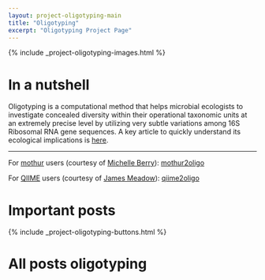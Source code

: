 ```yaml
---
layout: project-oligotyping-main
title: "Oligotyping"
excerpt: "Oligotyping Project Page"
---
```


{% include _project-oligotyping-images.html %}

# In a nutshell

Oligotyping is a computational method that helps microbial ecologists to investigate concealed diversity within their operational taxonomic units at an extremely precise level by utilizing very subtle variations among 16S Ribosomal RNA gene sequences. A key article to quickly understand its ecological implications is [here](http://www.pnas.org/content/111/28/E2875.full).

---

For [mothur](http://www.mothur.org/) users (courtesy of [Michelle Berry](http://michberr.github.io/)): [mothur2oligo](https://github.com/DenefLab/MicrobeMiseq/tree/master/mothur2oligo)

For [QIIME](http://qiime.org/) users (courtesy of [James Meadow](https://twitter.com/jamesmeadow)): [qiime2oligo](https://github.com/jfmeadow/q2oligo)


# Important posts

{% include _project-oligotyping-buttons.html %}

# All posts oligotyping

